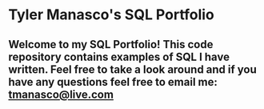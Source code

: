 # Tyler Manasco's SQL Portfolio

## Welcome to my SQL Portfolio! This code repository contains examples of SQL I have written. Feel free to take a look around and if you have any questions feel free to email me: tmanasco@live.com
